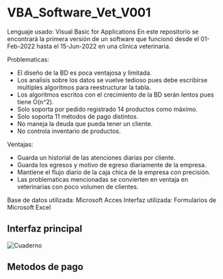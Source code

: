 # VBA_Software_Vet_V001
Lenguaje usado: Visual Basic for Applications
En este repositorio se encontrará la primera versión de un software que funcionó desde el 01-Feb-2022 hasta el 15-Jun-2022 en una clinica veterinaria.

Problematicas:
- El diseño de la BD es poca ventajosa y limitada.
- Los analisis sobre los datos se vuelve tedioso pues debe escribirse multiples algoritmos para reestructurar la tabla.
- Los algoritmos escritos con el crecimiento de la BD serán lentos pues tiene O(n^2).
- Solo soporta por pedido registrado 14 productos como máximo.
- Solo soporta 11 métodos de pago distintos.
- No maneja la deuda que pueda tener un cliente.
- No controla inventario de productos.

Ventajas:
- Guarda un historial de las atenciones diarias por cliente.
- Guarda los egresos y motivo de egreso diariamente de la empresa.
- Mantiene el flujo diario de la caja chica de la empresa con precisión.
- Las problematicas mencionadas se convierten en ventaja en veterinarias con poco volumen de clientes.

Base de datos utilizada: Microsoft Acces
Interfaz utilizada: Formularios de Microsoft Excel

## Interfaz principal
![Cuaderno](https://user-images.githubusercontent.com/67118105/175780364-5e24c87e-caa2-431b-a29a-f0fc928df286.jpg)

## Metodos de pago
